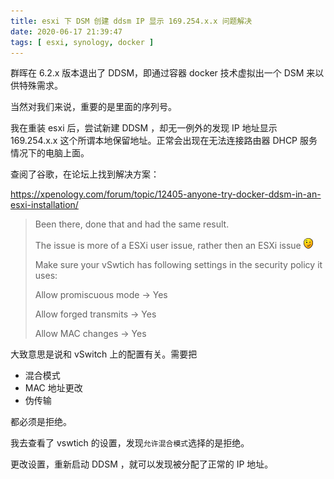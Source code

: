 ```yaml
---
title: esxi 下 DSM 创建 ddsm IP 显示 169.254.x.x 问题解决
date: 2020-06-17 21:39:47
tags: [ esxi, synology, docker ]
---
```


群晖在  6.2.x 版本退出了 DDSM，即通过容器 docker 技术虚拟出一个 DSM 来以供特殊需求。

当然对我们来说，重要的是里面的序列号。



我在重装 esxi 后，尝试新建 DDSM ，却无一例外的发现 IP 地址显示 169.254.x.x 这个所谓本地保留地址。正常会出现在无法连接路由器 DHCP 服务情况下的电脑上面。



查阅了谷歌，在论坛上找到解决方案：

https://xpenology.com/forum/topic/12405-anyone-try-docker-ddsm-in-an-esxi-installation/

> Been there, done that and had the same result.
>
> The issue is more of a ESXi user issue, rather then an ESXi issue ![;)](https://raw.githubusercontent.com/mapleincode/images/master/img/20200617214244.gif)
>
>  
>
> Make sure your vSwtich has following settings in the security policy it uses:
>
> Allow promiscuous mode -> Yes
>
> Allow forged transmits -> Yes
>
> Allow MAC changes -> Yes

大致意思是说和 vSwitch 上的配置有关。需要把 

- 混合模式
- MAC 地址更改
- 伪传输

都必须是拒绝。

我去查看了 vswtich 的设置，发现`允许混合模式`选择的是拒绝。

更改设置，重新启动 DDSM ，就可以发现被分配了正常的 IP 地址。